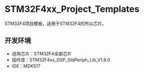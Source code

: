 # STM32F4xx_Project_Templates

STM32F4项目模板，适用于STM32F4的所以芯片。

## 开发环境

* 适用芯片：STM32F4全部芯片
* 固件库：STM32F4xx_DSP_StdPeriph_Lib_V1.8.0
* IDE：MDK517
